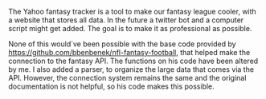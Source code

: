 The Yahoo fantasy tracker is a tool to make our fantasy league cooler, with a website that stores all data. In the future a twitter bot and a computer script might get added.
The goal is to make it as professional as possible.

None of this would´ve been possible with the base code provided by https://github.com/bbenbenek/nfl-fantasy-football, that helped make the connection to the fantasy API. The functions on his code have been altered by me. I also added a parser, to organize the large data that comes via the API. However, the connection system remains the same and the original documentation is not helpful, so his code makes this possible.
